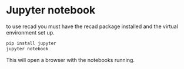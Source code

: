 # Jupyter notebook

to use recad you must have the recad package installed and the virtual environment set up.

```bash
pip install jupyter
jupyter notebook
```

This will open a browser with the notebooks running.
